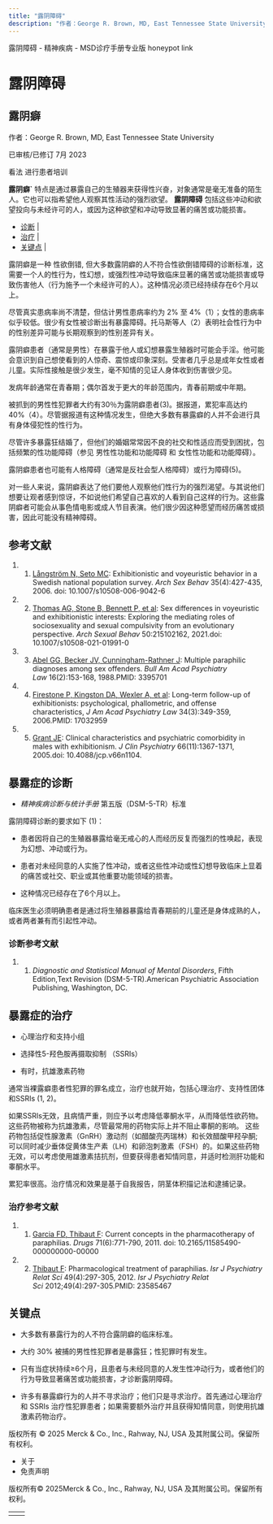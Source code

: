 ```yaml
---
title: "露阴障碍"
description: "作者：George R. Brown, MD, East Tennessee State University"
---
```


﻿露阴障碍 \- 精神疾病 \- MSD诊疗手册专业版 honeypot link

# 露阴障碍

## 露阴癖

作者：George R. Brown, MD, East Tennessee State University

已审核/已修订 7月 2023

看法 进行患者培训

**露阴癖\`** 特点是通过暴露自己的生殖器来获得性兴奋，对象通常是毫无准备的陌生人。它也可以指希望他人观察其性活动的强烈欲望。 **露阴障碍** 包括这些冲动和欲望投向与未经许可的人，或因为这种欲望和冲动导致显著的痛苦或功能损害。

- [诊断](#诊断_v53070534_zh) \|
- [治疗](#治疗_v53070548_zh) \|
- [关键点](#关键点_v53070559_zh) \|

露阴癖是一种 性欲倒错, 但大多数露阴癖的人不符合性欲倒错障碍的诊断标准，这需要一个人的性行为，性幻想，或强烈性冲动导致临床显著的痛苦或功能损害或导致伤害他人（行为施予一个未经许可的人）。这种情况必须已经持续存在6个月以上。

尽管真实患病率尚不清楚，但估计男性患病率约为 2% 至 4%（1）；女性的患病率似乎较低。很少有女性被诊断出有暴露障碍。托马斯等人（2）表明社会性行为中的性别差异可能与长期观察到的性别差异有关。

露阴癖患者（通常是男性）在暴露于他人或幻想暴露生殖器时可能会手淫。他可能会意识到自己想使看到的人惊奇、震惊或印象深刻。受害者几乎总是成年女性或者儿童。实际性接触是很少发生，毫不知情的见证人身体收到伤害很少见。

发病年龄通常在青春期；偶尔首发于更大的年龄范围内，青春前期或中年期。

被抓到的男性性犯罪者大约有30％为露阴癖患者(3)。据报道，累犯率高达约 40%（4）。尽管据报道有这种情况发生，但绝大多数有暴露癖的人并不会进行具有身体侵犯性的性行为。

尽管许多暴露狂结婚了，但他们的婚姻常常因不良的社交和性适应而受到困扰，包括频繁的性功能障碍（参见 男性性功能和功能障碍 和 女性性功能和功能障碍）。

露阴癖患者也可能有人格障碍（通常是反社会型人格障碍）或行为障碍(5)。

对一些人来说，露阴癖表达了他们要他人观察他们性行为的强烈渴望。与其说他们想要让观者感到惊讶，不如说他们希望自己喜欢的人看到自己这样的行为。这些露阴癖者可能会从事色情电影或成人节目表演。他们很少因这种愿望而经历痛苦或损害，因此可能没有精神障碍。

## 参考文献

1. 1. [Långström N, Seto MC](https://pubmed.ncbi.nlm.nih.gov/16900414/): Exhibitionistic and voyeuristic behavior in a Swedish national population survey. _Arch Sex Behav_ 35(4):427-435, 2006. doi: 10.1007/s10508-006-9042-6

2. 2. [Thomas AG, Stone B, Bennett P, et al](https://www.researchgate.net/publication/353036702_Sex_Differences_in_Voyeuristic_and_Exhibitionistic_Interests_Exploring_the_Mediating_Roles_of_Sociosexuality_and_Sexual_Compulsivity_from_an_Evolutionary_Perspective): Sex differences in voyeuristic and exhibitionistic interests: Exploring the mediating roles of sociosexuality and sexual compulsivity from an evolutionary perspective. _Arch Sexual Behav_ 50:215102162, 2021.doi: 10.1007/s10508-021-01991-0

3. 3. [Abel GG, Becker JV, Cunningham-Rathner J](https://pubmed.ncbi.nlm.nih.gov/3395701/): Multiple paraphilic diagnoses among sex offenders. _Bull Am Acad Psychiatry Law_ 16(2):153-168, 1988.PMID: 3395701

4. 4. [Firestone P, Kingston DA, Wexler A, et al](https://pubmed.ncbi.nlm.nih.gov/17032959/): Long-term follow-up of exhibitionists: psychological, phallometric, and offense characteristics, _J Am Acad Psychiatry Law_ 34(3):349-359, 2006.PMID: 17032959

5. 5. [Grant JE](https://pubmed.ncbi.nlm.nih.gov/16420072/): Clinical characteristics and psychiatric comorbidity in males with exhibitionism. _J Clin Psychiatry_ 66(11):1367-1371, 2005.doi: 10.4088/jcp.v66n1104.


## 暴露症的诊断

- _精神疾病诊断与统计手册_ 第五版（DSM-5-TR）标准


露阴障碍诊断的要求如下 (1)：

- 患者因将自己的生殖器暴露给毫无戒心的人而经历反复而强烈的性唤起，表现为幻想、冲动或行为。

- 患者对未经同意的人实施了性冲动，或者这些性冲动或性幻想导致临床上显着的痛苦或社交、职业或其他重要功能领域的损害。

- 这种情况已经存在了6个月以上。


临床医生必须明确患者是通过将生殖器暴露给青春期前的儿童还是身体成熟的人，或者两者兼有而引起性冲动。

### 诊断参考文献

1. 1. _Diagnostic and Statistical Manual of Mental Disorders_, Fifth Edition,Text Revision (DSM-5-TR).American Psychiatric Association Publishing, Washington, DC.


## 暴露症的治疗

- 心理治疗和支持小组

- 选择性5-羟色胺再摄取抑制 （SSRIs）

- 有时，抗雄激素药物


通常当裸露癖患者性犯罪的罪名成立，治疗也就开始，包括心理治疗、支持性团体和SSRIs (1, 2)。

如果SSRIs无效，且病情严重，则应予以考虑降低睾酮水平，从而降低性欲药物。这些药物被称为抗雄激素，尽管最常用的药物实际上并不阻止睾酮的影响。 这些药物包括促性腺激素（GnRH）激动剂（如醋酸亮丙瑞林）和长效醋酸甲羟孕酮;可以同时减少垂体促黄体生产素（LH）和卵泡刺激素（FSH）的。如果这些药物无效，可以考虑使用雄激素拮抗剂，但要获得患者知情同意，并适时检测肝功能和睾酮水平。

累犯率很高。治疗情况和效果是基于自我报告，阴茎体积描记法和逮捕记录。

### 治疗参考文献

1. 1. [Garcia FD, Thibaut F](https://pubmed.ncbi.nlm.nih.gov/21504253/): Current concepts in the pharmacotherapy of paraphilias. _Drugs_ 71(6):771-790, 2011. doi: 10.2165/11585490-000000000-00000

2. 2. [Thibaut F](https://pubmed.ncbi.nlm.nih.gov/23585467/): Pharmacological treatment of paraphilias. _Isr J Psychiatry Relat Sci_ 49(4):297-305, 2012. _Isr J Psychiatry Relat Sci_ 2012;49(4):297-305.PMID: 23585467


## 关键点

- 大多数有暴露行为的人不符合露阴癖的临床标准。

- 大约 30% 被捕的男性性犯罪者是暴露狂；性犯罪时有发生。

- 只有当症状持续≥6个月，且患者与未经同意的人发生性冲动行为，或者他们的行为导致显著痛苦或功能损害，才诊断露阴障碍。

- 许多有暴露癖行为的人并不寻求治疗；他们只是寻求治疗。首先通过心理治疗和 SSRIs 治疗性犯罪患者；如果需要额外治疗并且获得知情同意，则使用抗雄激素药物治疗。




版权所有 © 2025
Merck & Co., Inc., Rahway, NJ, USA 及其附属公司。保留所有权利。

- 关于
- 免责声明

版权所有© 2025Merck & Co., Inc., Rahway, NJ, USA 及其附属公司。保留所有权利。

|     |     |
| --- | --- |
|  |  |